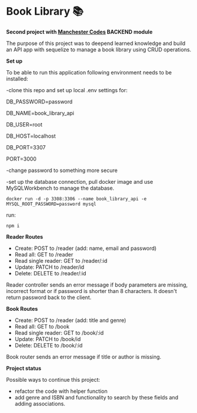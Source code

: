 # Book Library 📚

**Second project with [Manchester Codes](https://www.manchestercodes.com/) BACKEND module**

The purpose of this project was to deepend learned knowledge and build an API app with sequelize to manage a book library using CRUD operations.

**Set up**

To be able to run this application following environment needs to be installed:

-clone this repo and set up local .env settings for:

DB_PASSWORD=password

DB_NAME=book_library_api

DB_USER=root

DB_HOST=localhost

DB_PORT=3307

PORT=3000

-change password to something more secure

-set up the database connection, pull docker image and use MySQLWorkbench to manage the database.

```
docker run -d -p 3308:3306 --name book_library_api -e MYSQL_ROOT_PASSWORD=password mysql
```

run:

```
npm i
```

**Reader Routes**

- Create: POST to /reader
  (add: name, email and password)
- Read all: GET to /reader
- Read single reader: GET to /reader/:id
- Update: PATCH to /reader/id
- Delete: DELETE to /reader/:id

Reader controller sends an error message if body parameters are missing, incorrect format or if password is shorter than 8 characters. It doesn't return password back to the client.

**Book Routes**

- Create: POST to /reader
  (add: title and genre)
- Read all: GET to /book
- Read single reader: GET to /book/:id
- Update: PATCH to /book/id
- Delete: DELETE to /book/:id

Book router sends an error message if title or author is missing.

**Project status**

Possible ways to continue this project:

- refactor the code with helper function
- add genre and ISBN and functionality to search by these fields and adding associations.
